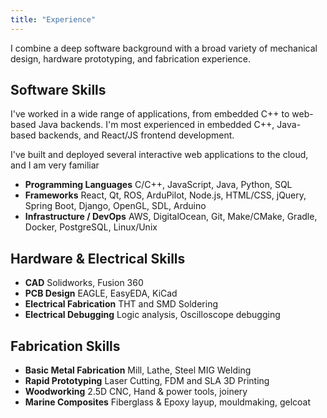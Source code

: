 ```yaml
---
title: "Experience"
---
```


I combine a deep software background with a broad variety of mechanical design, hardware prototyping, and fabrication experience.

## Software Skills

I've worked in a wide range of applications, from embedded C++ to web-based Java backends. I'm most experienced in embedded C++,
Java-based backends, and React/JS frontend development.

I've built and deployed several interactive web applications to the cloud, and I am very familiar 

- **Programming Languages** C/C++, JavaScript, Java, Python, SQL
- **Frameworks** React, Qt, ROS, ArduPilot, Node.js, HTML/CSS, jQuery, Spring Boot, Django, OpenGL, SDL, Arduino
- **Infrastructure / DevOps** AWS, DigitalOcean, Git, Make/CMake, Gradle, Docker, PostgreSQL, Linux/Unix

## Hardware & Electrical Skills
- **CAD** Solidworks, Fusion 360
- **PCB Design** EAGLE, EasyEDA, KiCad
- **Electrical Fabrication** THT and SMD Soldering
- **Electrical Debugging** Logic analysis, Oscilloscope debugging

## Fabrication Skills
- **Basic Metal Fabrication** Mill, Lathe, Steel MIG Welding
- **Rapid Prototyping** Laser Cutting, FDM and SLA 3D Printing
- **Woodworking** 2.5D CNC, Hand & power tools, joinery
- **Marine Composites** Fiberglass & Epoxy layup, mouldmaking, gelcoat
